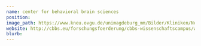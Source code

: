 ```yaml
---
name: center for behavioral brain sciences
position:
image_path: https://www.kneu.ovgu.de/unimagdeburg_mm/Bilder/Kliniken/Neurologie/bildmenue/Forschung/forschungsgruppen/arbeitsgruppen/cbbs-height-109-width-268.jpg
website: http://cbbs.eu/forschungsfoerderung/cbbs-wissenschaftscampus/wissenschaftscampus-zaehle
blurb:
---
```

